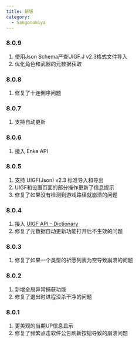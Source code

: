 ```yaml
---
title: 新版
category:
  - Sangonomiya
---
```


### 8.0.9

1. 使用Json Schema严查UIGF.J v2.3格式文件导入
2. 优化角色和武器的元数据获取

### 8.0.8

1. 修复了十连倒序问题

### 8.0.7

1. 支持自动更新

### 8.0.6

1. 接入 Enka API

### 8.0.5

1. 支持 UIGF(Json) v2.3 标准导入和导出
2. UIGF和设置页面的部分操作更新了信息提示
3. 修复了如果没有检测到游戏路径就崩溃的问题

### 8.0.4

1. 接入 [UIGF API - Dictionary](https://uigf.org/zh/API.html)
2. 修复了元数据自动更新功能打开后不生效的问题

### 8.0.3

1. 修复了如果一个类型的祈愿列表为空导致崩溃的问题

### 8.0.2

1. 新增全局异常捕获功能
2. 修复了退出时进程没杀干净的问题


### 8.0.1

1. 更美观的当期UP信息显示
2. 修复了频繁点击软件公告刷新按钮导致的崩溃问题